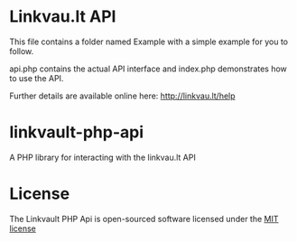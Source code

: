 Linkvau.lt API
=============
This file contains a folder named Example with a simple example for you to follow.

api.php contains the actual API interface and index.php demonstrates how to use the API.

Further details are available online here: http://linkvau.lt/help


linkvault-php-api
=================

A PHP library for interacting with the linkvau.lt API

License
=======

The Linkvault PHP Api is open-sourced software licensed under the <a href="http://opensource.org/licenses/MIT">MIT license</a>
